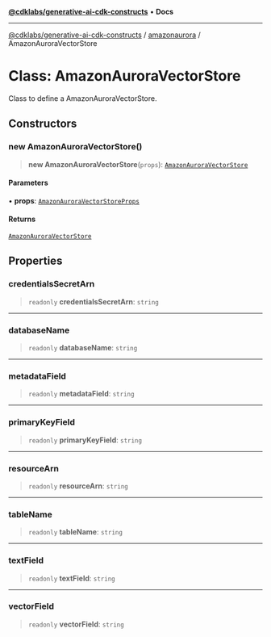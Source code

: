 [**@cdklabs/generative-ai-cdk-constructs**](../../../README.md) • **Docs**

***

[@cdklabs/generative-ai-cdk-constructs](../../../README.md) / [amazonaurora](../README.md) / AmazonAuroraVectorStore

# Class: AmazonAuroraVectorStore

Class to define a AmazonAuroraVectorStore.

## Constructors

### new AmazonAuroraVectorStore()

> **new AmazonAuroraVectorStore**(`props`): [`AmazonAuroraVectorStore`](AmazonAuroraVectorStore.md)

#### Parameters

• **props**: [`AmazonAuroraVectorStoreProps`](../interfaces/AmazonAuroraVectorStoreProps.md)

#### Returns

[`AmazonAuroraVectorStore`](AmazonAuroraVectorStore.md)

## Properties

### credentialsSecretArn

> `readonly` **credentialsSecretArn**: `string`

***

### databaseName

> `readonly` **databaseName**: `string`

***

### metadataField

> `readonly` **metadataField**: `string`

***

### primaryKeyField

> `readonly` **primaryKeyField**: `string`

***

### resourceArn

> `readonly` **resourceArn**: `string`

***

### tableName

> `readonly` **tableName**: `string`

***

### textField

> `readonly` **textField**: `string`

***

### vectorField

> `readonly` **vectorField**: `string`
